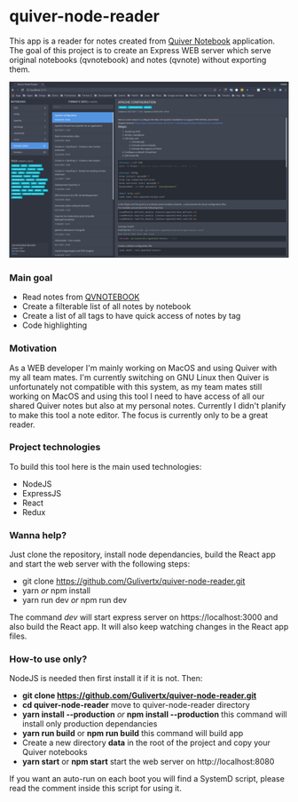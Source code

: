 # quiver-node-reader
This app is a reader for notes created from [Quiver Notebook](http://happenapps.com/) application.
The goal of this project is to create an Express WEB server which serve original notebooks (qvnotebook) and notes (qvnote) without exporting them.

![screenshot](https://raw.githubusercontent.com/Gulivertx/quiver-node-reader/master/screenshots/screenshot_01.png)

### Main goal
* Read notes from [QVNOTEBOOK](https://github.com/HappenApps/Quiver/wiki/Quiver-Data-Format)
* Create a filterable list of all notes by notebook
* Create a list of all tags to have quick access of notes by tag
* Code highlighting

### Motivation
As a WEB developer I'm mainly working on MacOS and using Quiver with my all team mates.
I'm currently switching on GNU Linux then Quiver is unfortunately not compatible with this system, as my team mates still working on MacOS and using this tool I need to have access of all our shared Quiver notes but also at my personal notes.
Currently I didn't planify to make this tool a note editor. The focus is currently only to be a great reader.

### Project technologies
To build this tool here is the main used technologies:
* NodeJS
* ExpressJS
* React
* Redux

### Wanna help?
Just clone the repository, install node dependancies, build the React app and start the web server with the following steps:
* git clone https://github.com/Gulivertx/quiver-node-reader.git
* yarn *or* npm install
* yarn run dev *or* npm run dev

The command *dev* will start express server on https://localhost:3000 and also build the React app. It will also keep watching changes in the React app files.

### How-to use only?
NodeJS is needed then first install it if it is not. Then:
* **git clone https://github.com/Gulivertx/quiver-node-reader.git**
* **cd quiver-node-reader** move to quiver-node-reader directory
* **yarn install --production** *or* **npm install --production** this command will install only production dependancies
* **yarn run build** or **npm run build** this command will build app
* Create a new directory **data** in the root of the project and copy your Quiver notebooks
* **yarn start** or **npm start** start the web server on http://localhost:8080

If you want an auto-run on each boot you will find a SystemD script, please read the comment inside this script for using it.
